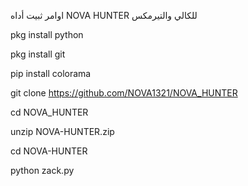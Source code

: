 اوامر ثبيت أداه NOVA HUNTER للكالي والتيرمكس 

pkg install python

pkg install git

pip install colorama

git clone https://github.com/NOVA1321/NOVA_HUNTER

cd NOVA_HUNTER

unzip NOVA-HUNTER.zip

cd NOVA-HUNTER

python zack.py
